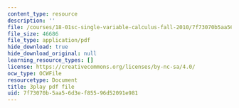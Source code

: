 ```yaml
---
content_type: resource
description: ''
file: /courses/18-01sc-single-variable-calculus-fall-2010/7f73070b5aa56d3ef85596d52091e981_Bv9kVDcj7yo.pdf
file_size: 46686
file_type: application/pdf
hide_download: true
hide_download_original: null
learning_resource_types: []
license: https://creativecommons.org/licenses/by-nc-sa/4.0/
ocw_type: OCWFile
resourcetype: Document
title: 3play pdf file
uid: 7f73070b-5aa5-6d3e-f855-96d52091e981
---
```

